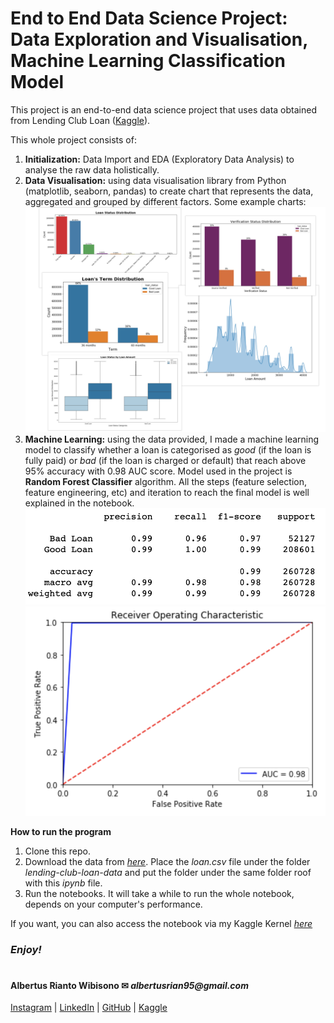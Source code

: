 

# End to End Data Science Project: Data Exploration and Visualisation, Machine Learning Classification Model

This project is an end-to-end data science project that uses data obtained from Lending Club Loan ([Kaggle](https://www.kaggle.com/wendykan/lending-club-loan-data)). 

This whole project consists of:
1. **Initialization:** Data Import and EDA (Exploratory Data Analysis) to analyse the raw data holistically.
2. **Data Visualisation:** using data visualisation library from Python (matplotlib, seaborn, pandas) to create chart that represents the data, aggregated and grouped by different factors. Some example charts:
    ![Visualisations](./collage.jpg)
3. **Machine Learning:** using the data provided, I made a machine learning model to classify whether a loan is categorised as *good* (if the loan is fully paid) or *bad* (if the loan is charged or default) that reach above 95% accuracy with 0.98 AUC score. Model used in the project is **Random Forest Classifier** algorithm. All the steps (feature selection, feature engineering, etc) and iteration to reach the final model is well explained in the notebook.
    ![Classification_Report](./report.png)
    ![AUC_Score](./auc.png)


**How to run the program**
1. Clone this repo.
2. Download the data from [*here*](https://www.kaggle.com/wendykan/lending-club-loan-data). Place the *loan.csv* file under the folder *lending-club-loan-data* and put the folder under the same folder roof with this *ipynb* file. 
4. Run the notebooks. It will take a while to run the whole notebook, depends on your computer's performance.

If you want, you can also access the notebook via my Kaggle Kernel [*here*](https://www.kaggle.com/riantowibisono/loan-classification-machine-learning)

### **_Enjoy!_**

#

#### Albertus Rianto Wibisono ✉ _albertusrian95@gmail.com_

[Instagram](https://www.instagram.com/rian__wibisono) | 
[LinkedIn](https://www.linkedin.com/in/albertusrian95/) |
[GitHub](https://www.github.com/RiantoWibisono) |
[Kaggle](https://www.kaggle.com/riantowibisono)
